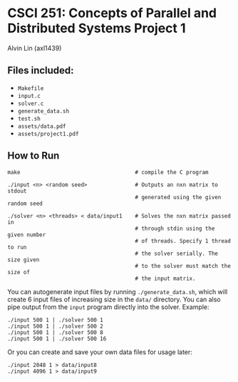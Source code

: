 # CSCI 251: Concepts of Parallel and Distributed Systems Project 1

Alvin Lin (axl1439)

## Files included:
  - `Makefile`
  - `input.c`
  - `solver.c`
  - `generate_data.sh`
  - `test.sh`
  - `assets/data.pdf`
  - `assets/project1.pdf`

## How to Run
```
make                                    # compile the C program

./input <n> <random seed>               # Outputs an nxn matrix to stdout
                                        # generated using the given random seed

./solver <n> <threads> < data/input1    # Solves the nxn matrix passed in
                                        # through stdin using the given number
                                        # of threads. Specify 1 thread to run
                                        # the solver serially. The size given
                                        # to the solver must match the size of
                                        # the input matrix.
```
You can autogenerate input files by running `./generate_data.sh`, which will
create 6 input files of increasing size in the `data/` directory. You can also
pipe output from the `input` program directly into the solver. Example:
```
./input 500 1 | ./solver 500 1
./input 500 1 | ./solver 500 2
./input 500 1 | ./solver 500 8
./input 500 1 | ./solver 500 16
```
Or you can create and save your own data files for usage later:
```
./input 2048 1 > data/input8
./input 4096 1 > data/input9
```
